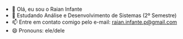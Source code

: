 - 👋 Olá, eu sou o Raian Infante
- 🌱 Estudando Análise e Desenvolvimento de Sistemas (2º Semestre)
- 📫 Entre em contato comigo pelo e-mail: raian.infante.p@gmail.com
- 😄 Pronouns: ele/dele

